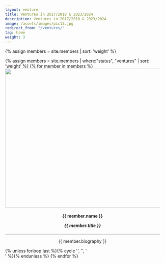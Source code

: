 ```yaml
---
layout: venture
title: Ventures in 2017/2018 & 2023/2024
description: Ventures in 2017/2018 & 2023/2024
image: /assets/images/pic13.jpg
redirect_from: "/ventures/"
tag: home
weight: 3
---
```


{% assign members = site.members | sort: 'weight' %}

<!-- ## Ventures of the 2017/2018 cohort -->
<div class="row">
{% assign members = site.members | where:"status", "ventures" | sort: 'weight' %}
{% for member in members %}
	<div class="16u 12u$(small)" style="text-align:center;"><div class="box">
	<img src="{{ member.img | prepend: site.baseurl | prepend: site.url }}" class="img-sponsor" style="width: 600px; height: 450px;">
	<h4>{{ member.name }} 
	<p><i>{{ member.title }} </i>
	<!-- {% if site.linkedin_url %}
	<a href="{{ member.linkedin }}" class="icon fa-linkedin" target="_blank"><span class="label">LinkedIn</span></a>
	{% endif %} -->
	</p>
	</h4>
	<hr>
	<p>{{ member.biography }}</p> 
	</div></div> {% unless forloop.last %}{% cycle '', '', '</div><div class="row">' %}{% endunless %}
{% endfor %}
</div>

